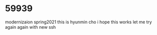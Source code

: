 # 59939
modernizaion spring2021
this is hyunmin cho i hope this works
let me try again
again with new ssh